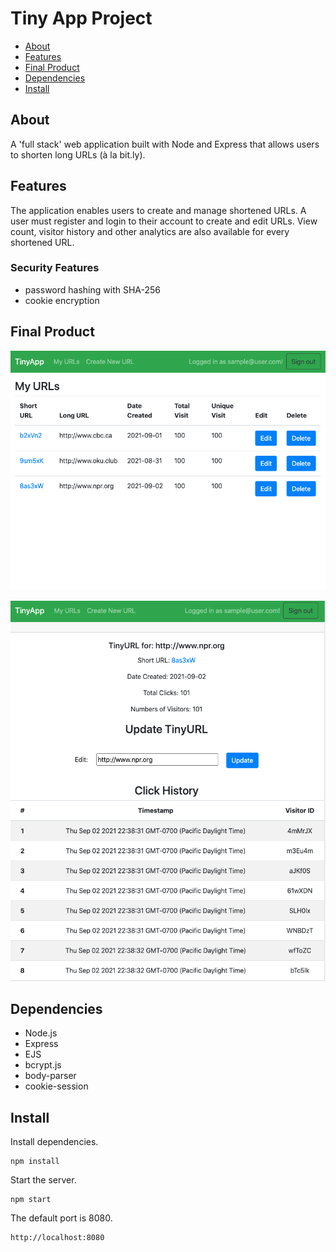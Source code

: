 # Tiny App Project

- [About](#about)
- [Features](#features)
- [Final Product](#final-product)
- [Dependencies](#dependencies)
- [Install](#install)

## About

A 'full stack' web application built with Node and Express that allows users to shorten long URLs (à la bit.ly).

## Features

The application enables users to create and manage shortened URLs. A user must register and login to their account to create and edit URLs. View count, visitor history and other analytics are also available for every shortened URL.

### Security Features

- password hashing with SHA-256
- cookie encryption

## Final Product

!["Showing all URLs in 'My URLs' page"](./docs/1.png)

!["Editing an URL and browsing click history"](./docs/3.png)

## Dependencies

- Node.js
- Express
- EJS
- bcrypt.js
- body-parser
- cookie-session

## Install

Install dependencies.

```
npm install
```

Start the server.

```
npm start
```

The default port is 8080.

```
http://localhost:8080
```
